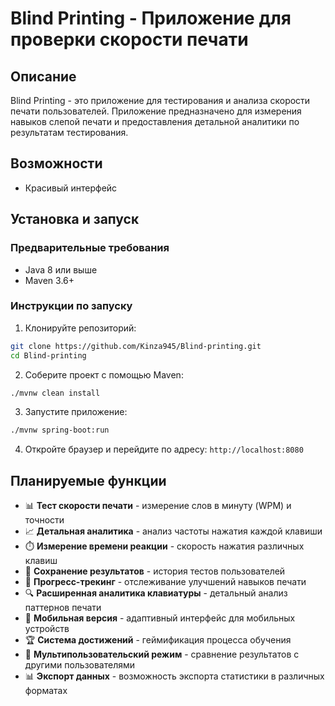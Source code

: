 # Blind Printing - Приложение для проверки скорости печати

## Описание

Blind Printing - это приложение для тестирования и анализа скорости печати пользователей. Приложение предназначено для измерения навыков слепой печати и предоставления детальной аналитики по результатам тестирования.

## Возможности
- Красивый интерфейс

## Установка и запуск

### Предварительные требования
- Java 8 или выше
- Maven 3.6+

### Инструкции по запуску

1. Клонируйте репозиторий:
```bash
git clone https://github.com/Kinza945/Blind-printing.git
cd Blind-printing
```

2. Соберите проект с помощью Maven:
```bash
./mvnw clean install
```

3. Запустите приложение:
```bash
./mvnw spring-boot:run
```

4. Откройте браузер и перейдите по адресу: `http://localhost:8080`

## Планируемые функции

- 📊 **Тест скорости печати** - измерение слов в минуту (WPM) и точности
- 📈 **Детальная аналитика** - анализ частоты нажатия каждой клавиши
- ⏱️ **Измерение времени реакции** - скорость нажатия различных клавиш
- 💾 **Сохранение результатов** - история тестов пользователей
- 🎯 **Прогресс-трекинг** - отслеживание улучшений навыков печати
- 🔍 **Расширенная аналитика клавиатуры** - детальный анализ паттернов печати
- 📱 **Мобильная версия** - адаптивный интерфейс для мобильных устройств
- 🏆 **Система достижений** - геймификация процесса обучения
- 👥 **Мультипользовательский режим** - сравнение результатов с другими пользователями
- 📊 **Экспорт данных** - возможность экспорта статистики в различных форматах
